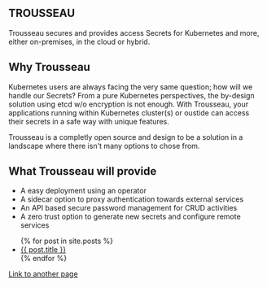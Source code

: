 ## TROUSSEAU

Trousseau secures and provides access Secrets for Kubernetes and more, either on-premises, in the cloud or hybrid.

## Why Trousseau

Kubernetes users are always facing the very same question; how will we handle our Secrets? From a pure Kubernetes
perspectives, the by-design solution using etcd w/o encryption is not enough. 
With Trousseau, your applications running within Kubernetes cluster(s) or oustide can access their secrets in a safe
way with unique features. 

Trousseau is a completly open source and design to be a solution in a landscape where there isn't many options to chose from. 

## What Trousseau will provide

* A easy deployment using an operator
* A sidecar option to proxy authentication towards external services
* An API based secure password management for CRUD activities
* A zero trust option to generate new secrets and configure remote services 

<ul>
  {% for post in site.posts %}
    <li>
      <a href="{{ post.url }}">{{ post.title }}</a>
    </li>
  {% endfor %}
</ul>

[Link to another page](./001-architecture.html)
